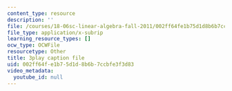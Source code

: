 ```yaml
---
content_type: resource
description: ''
file: /courses/18-06sc-linear-algebra-fall-2011/002ff64fe1b75d1d8b6b7ccbfe3f3d83_zWxhmBCdvFs.vtt
file_type: application/x-subrip
learning_resource_types: []
ocw_type: OCWFile
resourcetype: Other
title: 3play caption file
uid: 002ff64f-e1b7-5d1d-8b6b-7ccbfe3f3d83
video_metadata:
  youtube_id: null
---
```

